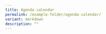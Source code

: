```yaml
---
title: Agenda calendar
permalink: /example-folder/agenda-calendar/
variant: markdown
description: ""
---
```

